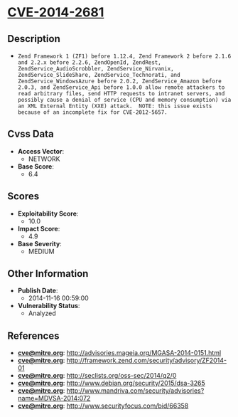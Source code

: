
# [CVE-2014-2681](https://cve.mitre.org/cgi-bin/cvename.cgi?name=CVE-2014-2681)

## Description

- `Zend Framework 1 (ZF1) before 1.12.4, Zend Framework 2 before 2.1.6 and 2.2.x before 2.2.6, ZendOpenId, ZendRest, ZendService_AudioScrobbler, ZendService_Nirvanix, ZendService_SlideShare, ZendService_Technorati, and ZendService_WindowsAzure before 2.0.2, ZendService_Amazon before 2.0.3, and ZendService_Api before 1.0.0 allow remote attackers to read arbitrary files, send HTTP requests to intranet servers, and possibly cause a denial of service (CPU and memory consumption) via an XML External Entity (XXE) attack.  NOTE: this issue exists because of an incomplete fix for CVE-2012-5657.`

## Cvss Data

- **Access Vector**:
  - NETWORK
- **Base Score**:
  - 6.4

## Scores

- **Exploitability Score**:
  - 10.0
- **Impact Score**:
  - 4.9
- **Base Severity**:
  - MEDIUM

## Other Information

- **Publish Date**:
  - 2014-11-16 00:59:00
- **Vulnerability Status**:
  - Analyzed

## References

- **cve@mitre.org**: http://advisories.mageia.org/MGASA-2014-0151.html
- **cve@mitre.org**: http://framework.zend.com/security/advisory/ZF2014-01
- **cve@mitre.org**: http://seclists.org/oss-sec/2014/q2/0
- **cve@mitre.org**: http://www.debian.org/security/2015/dsa-3265
- **cve@mitre.org**: http://www.mandriva.com/security/advisories?name=MDVSA-2014:072
- **cve@mitre.org**: http://www.securityfocus.com/bid/66358
